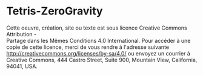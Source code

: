 Tetris-ZeroGravity
==================
Cette oeuvre, création, site ou texte est sous licence Creative Commons  Attribution -  
Partage dans les Mêmes Conditions 4.0 International. Pour accéder à une copie de cette licence,
merci de vous rendre à l'adresse suivante http://creativecommons.org/licenses/by-sa/4.0/ 
ou envoyez un courrier à Creative Commons, 444 Castro Street, Suite 900, Mountain View, California, 94041, USA.
